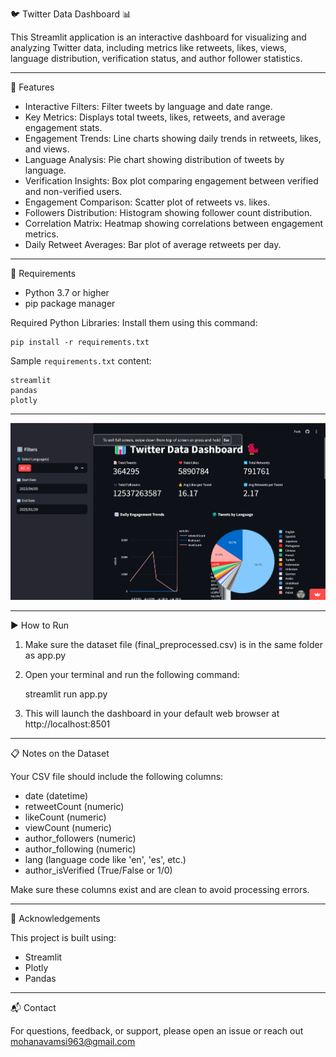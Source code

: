 🐦 Twitter Data Dashboard 📊

This Streamlit application is an interactive dashboard for visualizing and analyzing Twitter data, including metrics like retweets, likes, views, language distribution, verification status, and author follower statistics.

------------------------------------------------------------
🚀 Features

- Interactive Filters: Filter tweets by language and date range.
- Key Metrics: Displays total tweets, likes, retweets, and average engagement stats.
- Engagement Trends: Line charts showing daily trends in retweets, likes, and views.
- Language Analysis: Pie chart showing distribution of tweets by language.
- Verification Insights: Box plot comparing engagement between verified and non-verified users.
- Engagement Comparison: Scatter plot of retweets vs. likes.
- Followers Distribution: Histogram showing follower count distribution.
- Correlation Matrix: Heatmap showing correlations between engagement metrics.
- Daily Retweet Averages: Bar plot of average retweets per day.

------------------------------------------------------------
🧰 Requirements

- Python 3.7 or higher
- pip package manager

Required Python Libraries:
Install them using this command:

    pip install -r requirements.txt

Sample `requirements.txt` content:

    streamlit
    pandas
    plotly

------------------------------------------------------------
![Dashboard Screenshot](https://raw.githubusercontent.com/Vamsi8041/datacraze/1c1dc22018d7d04fcdc3e68ee0423bd48954daa4/Screenshot%202025-04-19%20213106.png)

------------------------------------------------------------
▶️ How to Run

1. Make sure the dataset file (final_preprocessed.csv) is in the same folder as app.py

2. Open your terminal and run the following command:

    streamlit run app.py

3. This will launch the dashboard in your default web browser at http://localhost:8501

------------------------------------------------------------
📋 Notes on the Dataset

Your CSV file should include the following columns:

- date (datetime)
- retweetCount (numeric)
- likeCount (numeric)
- viewCount (numeric)
- author_followers (numeric)
- author_following (numeric)
- lang (language code like 'en', 'es', etc.)
- author_isVerified (True/False or 1/0)

Make sure these columns exist and are clean to avoid processing errors.

------------------------------------------------------------
🙌 Acknowledgements

This project is built using:

- Streamlit
- Plotly
- Pandas

------------------------------------------------------------
📬 Contact

For questions, feedback, or support, please open an issue or reach out mohanavamsi963@gmail.com 
